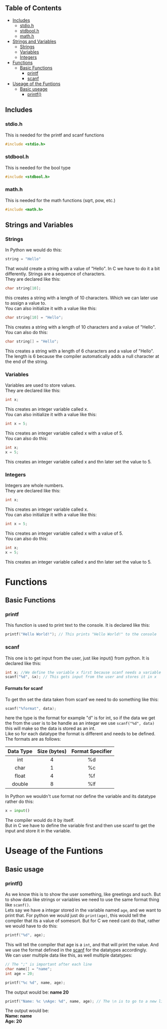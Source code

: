 ## Table of Contents
- [Includes](#includes)
    - [stdio.h](#stdioh)
    - [stdbool.h](#stdboolh)
    - [math.h](#mathh)
- [Strings and Variables](#strings-and-variables)
    - [Strings](#strings)
    - [Variables](#variables)
    - [Integers](#integers)
- [Functions](#functions)
    - [Basic Functions](#basic-functions)
        - [printf](#printf)
        - [scanf](#scanf)
- [Useage of the Funtions](#useage-of-the-funtions)
  - [Basic useage](#basic-useage)
    - [printf()](#printf-1)
## Includes
### stdio.h
This is needed for the printf and scanf functions
```c
#include <stdio.h>
```
### stdbool.h
This is needed for the bool type
```c
#include <stdbool.h>
```
### math.h
This is needed for the math functions (sqrt, pow, etc.)
```c
#include <math.h>
```

## Strings and Variables
### Strings
In Python we would do this:
```python
string = "Hello"
```
That would create a string with a value of "Hello".
In C we have to do it a bit differently.
Strings are a sequence of characters. <br>
They are declared like this:
```c
char string[10];
```
this creates a string with a length of 10 characters. Which we can later use to assign a value to.<br>
You can also initialize it with a value like this:
```c
char string[10] = "Hello";
```
This creates a string with a length of 10 characters and a value of "Hello". <br>
You can also do this:
```c
char string[] = "Hello";
```
This creates a string with a length of 6 characters and a value of "Hello". <br>
The length is 6 because the compiler automatically adds a null character at the end of the string.

### Variables
Variables are used to store values. <br>
They are declared like this:
```c
int x;
```
This creates an integer variable called x. <br>
You can also initialize it with a value like this:
```c
int x = 5;
```
This creates an integer variable called x with a value of 5. <br>
You can also do this:
```c
int x;
x = 5;
```
This creates an integer variable called x and thn later set the value to 5.

### Integers
Integers are whole numbers. <br>
They are declared like this:
```c
int x;
```
This creates an integer variable called x. <br>
You can also initialize it with a value like this:
```c
int x = 5;
```
This creates an integer variable called x with a value of 5. <br>
You can also do this:
```c
int x;
x = 5;
```
This creates an integer variable called x and thn later set the value to 5.

# Functions
## Basic Functions

### printf
This function is used to print text to the console. It is declared like this:
```c
printf("Hello World!"); // This prints "Hello World!" to the console
```
### scanf
This one is to get input from the user, just like input() from python. It is declared like this:
```c
int x; //We define the variable x first because scanf needs a variable to store the input
scanf("%d", &x); // This gets input from the user and stores it in x
```
#### Formats for scanf
To get thn set the data taken from scanf we need to do something like this: 
```c
scanf("%format", data);
```
here the type is the format for example "d" is for int, so if the data we get the from the user is to be handle as an integar we use `scanf("%d", data)` this will make so the data is stored as an int. <br>
Like so for each datatype the format is different and needs to be defined. The formats are as follows: <br>

| Data Type | Size (bytes) | Format Specifier |
|:---------:|:------------:|:----------------:|
|    int    |      4       |        %d        |
|   char    |      1       |        %c        |
|   float   |      4       |        %f        |
|  double   |      8       |       %lf        |


In Python we wouldn't use format nor define the variable and its datatype rather do this:
```python
x = input()
```
The compiler would do it by itself.<br>
But in C we have to define the variable first and then use scanf to get the input and store it in the variable.<br>

# Useage of the Funtions
## Basic usage

### printf()
As we know this is to show the user something, like greetings and such.
But to show data like strings or variables we need to use the same format thing like `scanf()`. <br>
Lets say we have a integar stored in the variable named `age`, and we want to print that. For python we would just do `print(age)`, this would tell the compiler that its a value of somesort. But for C we need cant do that, rather we would have to do this:
```c
printf("%d", age);
```
This will tell the compiler that age is a `int`, and that will print the value. And we use the format defined in the [scanf](#scanf) for the datatypes accordingly. <br>
We can user multiple data like this, as well multiple datatypes:
```c
// The ";" is important after each line
char name[] = "name";
int age = 20;

printf("%c %d", name, age);
```
The output would be: **name 20**
```c
printf("Name: %c \nAge: %d", name, age); // The \n is to go to a new line
```
The output would be:<br> 
**Name: name <br>
Age: 20**
